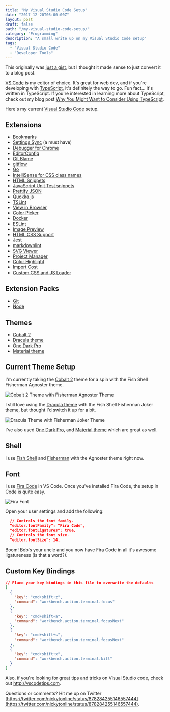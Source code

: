 ```yaml
---
title: "My Visual Studio Code Setup"
date: "2017-12-20T05:00:00Z"
layout: post
draft: false
path: "/my-visual-studio-code-setup/"
category: "Programming"
description: "A small write up on my Visual Studio Code setup"
tags:
  - "Visual Studio Code"
  - "Developer Tools"
---
```


This originally was [just a gist](https://gist.github.com/nickytonline/3d5ffeab871a6662d7a3f89bb0bed0f8), but I thought it made sense to just convert it to a blog post.

[VS Code](https://code.visualstudio.com/Download) is my editor of choice. It's great for web dev, and if you're developing with [TypeScript](http://www.typescriptlang.org), it's definitely the way to go. Fun fact... it's written in TypeScript. If you're interested in learning more about TypeScript, check out my blog post [Why You Might Want to Consider Using TypeScript](why-you-might-want-to-consider-using-typescript).

Here's my current [Visual Studio Code](https://code.visualstudio.com) setup.

Extensions
----------

* [Bookmarks](https://marketplace.visualstudio.com/items?itemName=alefragnani.Bookmarks)
* [Settings Sync](https://marketplace.visualstudio.com/items?itemName=Shan.code-settings-sync) (a must have)
* [Debugger for Chrome](https://marketplace.visualstudio.com/items?itemName=msjsdiag.debugger-for-chrome)
* [EditorConfig](https://marketplace.visualstudio.com/items?itemName=EditorConfig.EditorConfig)
* [Git Blame](https://marketplace.visualstudio.com/items?itemName=waderyan.gitblame)
* [gitflow](https://marketplace.visualstudio.com/items?itemName=vector-of-bool.gitflow)
* [Go](https://marketplace.visualstudio.com/items?itemName=lukehoban.Go)
* [IntelliSense for CSS class names](https://marketplace.visualstudio.com/items?itemName=Zignd.html-css-class-completion)
* [HTML Snippets](https://marketplace.visualstudio.com/items?itemName=abusaidm.html-snippets)
* [JavaScript Unit Test snippets](https://marketplace.visualstudio.com/items?itemName=iZDT.javascript-unit-test-snippet)
* [Prettify JSON](https://marketplace.visualstudio.com/items?itemName=mohsen1.prettify-json)
* [Quokka.js](https://marketplace.visualstudio.com/items?itemName=WallabyJs.quokka-vscode)
* [TSLint](https://marketplace.visualstudio.com/items?itemName=eg2.tslint)
* [View in Browser](https://marketplace.visualstudio.com/items?itemName=qinjia.view-in-browser)
* [Color Picker](https://marketplace.visualstudio.com/items?itemName=anseki.vscode-color)
* [Docker](https://marketplace.visualstudio.com/items?itemName=PeterJausovec.vscode-docker)
* [ESLint](https://marketplace.visualstudio.com/items?itemName=dbaeumer.vscode-eslint)
* [Image Preview](https://marketplace.visualstudio.com/items?itemName=kisstkondoros.vscode-gutter-preview)
* [HTML CSS Support](https://marketplace.visualstudio.com/items?itemName=ecmel.vscode-html-css)
* [Jest](https://marketplace.visualstudio.com/items?itemName=Orta.vscode-jest)
* [markdownlint](https://marketplace.visualstudio.com/items?itemName=DavidAnson.vscode-markdownlint)
* [SVG Viewer](https://marketplace.visualstudio.com/items?itemName=cssho.vscode-svgviewer)
* [Project Manager](https://marketplace.visualstudio.com/items?itemName=alefragnani.project-manager)
* [Color Highlight](https://marketplace.visualstudio.com/items?itemName=naumovs.color-highlight)
* [Import Cost](https://marketplace.visualstudio.com/items?itemName=wix.vscode-import-cost)
* [Custom CSS and JS Loader](https://marketplace.visualstudio.com/items?itemName=be5invis.vscode-custom-css)

Extension Packs
---------------

* [Git](https://marketplace.visualstudio.com/items?itemName=donjayamanne.git-extension-pack)
* [Node](https://marketplace.visualstudio.com/items?itemName=waderyan.nodejs-extension-pack)

Themes
------

* [Cobalt 2](https://marketplace.visualstudio.com/items?itemName=wesbos.theme-cobalt2)
* [Dracula theme](https://marketplace.visualstudio.com/items?itemName=dracula-theme.theme-dracula)
* [One Dark Pro](https://marketplace.visualstudio.com/items?itemName=zhuangtongfa.Material-theme)
* [Material theme](https://marketplace.visualstudio.com/items?itemName=Equinusocio.vsc-material-theme)

Current Theme Setup
-------------------

I'm currently taking the [Cobalt 2](https://marketplace.visualstudio.com/items?itemName=wesbos.theme-cobalt2) theme for a spin with the Fish Shell Fisherman Agnoster theme.

![Cobalt 2 Theme with Fisherman Agnoster Theme](https://gist.githubusercontent.com/nickytonline/3d5ffeab871a6662d7a3f89bb0bed0f8/raw/c00e3c60587414e788f62f89a503bc5a9b220bd0/cobalt2_agnoster_theme.jpg)

I still love using the [Dracula theme](https://marketplace.visualstudio.com/items?itemName=dracula-theme.theme-dracula) with the Fish Shell Fisherman Joker theme, but thought I'd switch it up for a bit.

![Dracula Theme with Fisherman Joker Theme](https://gist.githubusercontent.com/nickytonline/3d5ffeab871a6662d7a3f89bb0bed0f8/raw/c00e3c60587414e788f62f89a503bc5a9b220bd0/dracula_joker_theme.jpg)

I've also used [One Dark Pro](https://marketplace.visualstudio.com/items?itemName=zhuangtongfa.Material-theme), and [Material theme](https://marketplace.visualstudio.com/items?itemName=Equinusocio.vsc-material-theme) which are great as well.

Shell
-----

I use [Fish Shell](https://fishshell.com) and [Fisherman](https://github.com/fisherman/fisherman) with the Agnoster theme right now.

Font
----

I use [Fira Code](https://github.com/tonsky/FiraCode) in VS Code. Once you've installed Fira Code, the setup in Code is quite easy.

![Fira Font](https://camo.githubusercontent.com/3a8948f34284f378ead7af5846aa432035c687ad/687474703a2f2f732e746f6e736b792e6d652f696d67732f666972615f636f64655f6c6f676f2e737667)

Open your user settings and add the following:

```json
  // Controls the font family.
  "editor.fontFamily": "Fira Code",
  "editor.fontLigatures": true,
  // Controls the font size.
  "editor.fontSize": 14,
```

Boom! Bob's your uncle and you now have Fira Code in all it's awesome ligatureness (is that a word?).

Custom Key Bindings
-------------------

```json
// Place your key bindings in this file to overwrite the defaults
[
  {
    "key": "cmd+shift+z",
    "command": "workbench.action.terminal.focus"
  },
  {
    "key": "cmd+shift+a",
    "command": "workbench.action.terminal.focusNext"
  },
  {
    "key": "cmd+shift+s",
    "command": "workbench.action.terminal.focusNext"
  },
  {
    "key": "cmd+shift+x",
    "command": "workbench.action.terminal.kill"
  }
]
```

Also, if you're looking for great tips and tricks on Visual Studio code, check out http://vscodetips.com.

Questions or comments? Hit me up on Twitter [https://twitter.com/nickytonline/status/878284255146557444](https://twitter.com/nickytonline/status/878284255146557444).
